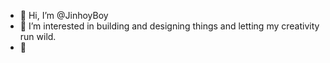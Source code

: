 - 👋 Hi, I’m @JinhoyBoy
- 👀 I’m interested in building and designing things and letting my creativity run wild.
- 🐸
